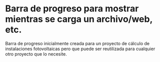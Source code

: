 # Barra de progreso para mostrar mientras se carga un archivo/web, etc.
Barra de progreso inicialmente creada para un proyecto de cálculo de instalaciones fotovoltaicas pero que puede ser reutilizada para cualquier otro proyecto que lo necesite.
